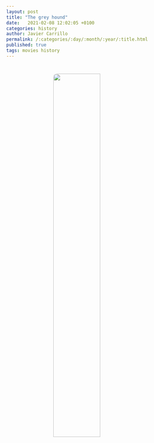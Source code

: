```yaml
---
layout: post
title: "The grey hound"
date:   2021-02-08 12:02:05 +0100
categories: history
author: Javier Carrillo
permalink: /:categories/:day/:month/:year/:title.html
published: true
tags: movies history
---
```


<h1><img style="display: block; margin-left: auto; margin-right: auto; width: 50%; border-radius: 10px" src="https://jcentercreation.github.io/JekyllPersonalWeb/assets/img/greyhound.jpg"></h1>

<p style="text-align: justify"></p>

<p style="text-align: justify"></p>